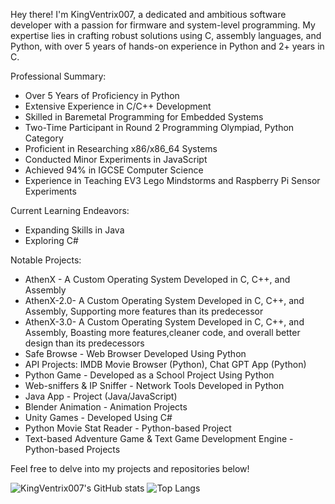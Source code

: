 Hey there! I'm KingVentrix007, a dedicated and ambitious software developer with a passion for firmware and system-level programming. My expertise lies in crafting robust solutions using C, assembly languages, and Python, with over 5 years of hands-on experience in Python and 2+ years in C.

Professional Summary:
- Over 5 Years of Proficiency in Python
- Extensive Experience in C/C++ Development
- Skilled in Baremetal Programming for Embedded Systems
- Two-Time Participant in Round 2 Programming Olympiad, Python Category
- Proficient in Researching x86/x86_64 Systems
- Conducted Minor Experiments in JavaScript
- Achieved 94% in IGCSE Computer Science
- Experience in Teaching EV3 Lego Mindstorms and Raspberry Pi Sensor Experiments

Current Learning Endeavors:
- Expanding Skills in Java
- Exploring C#

Notable Projects:
- AthenX - A Custom Operating System Developed in C, C++, and Assembly
- AthenX-2.0- A Custom Operating System Developed in C, C++, and Assembly, Supporting more features than its predecessor
- AthenX-3.0- A Custom Operating System Developed in C, C++, and Assembly, Boasting more features,cleaner code, and overall better design than its predecessors 
- Safe Browse - Web Browser Developed Using Python
- API Projects: IMDB Movie Browser (Python), Chat GPT App (Python)
- Python Game - Developed as a School Project Using Python
- Web-sniffers & IP Sniffer - Network Tools Developed in Python
- Java App - Project (Java/JavaScript)
- Blender Animation - Animation Projects
- Unity Games - Developed Using C#
- Python Movie Stat Reader - Python-based Project
- Text-based Adventure Game & Text Game Development Engine - Python-based Projects

Feel free to delve into my projects and repositories below!

![KingVentrix007's GitHub stats](https://github-readme-stats.vercel.app/api?username=KingVentrix007&theme=dracula)
![Top Langs](https://github-readme-stats.vercel.app/api/top-langs/?username=KingVentrix007&langs_count=8&theme=dracula&layout=compact)
